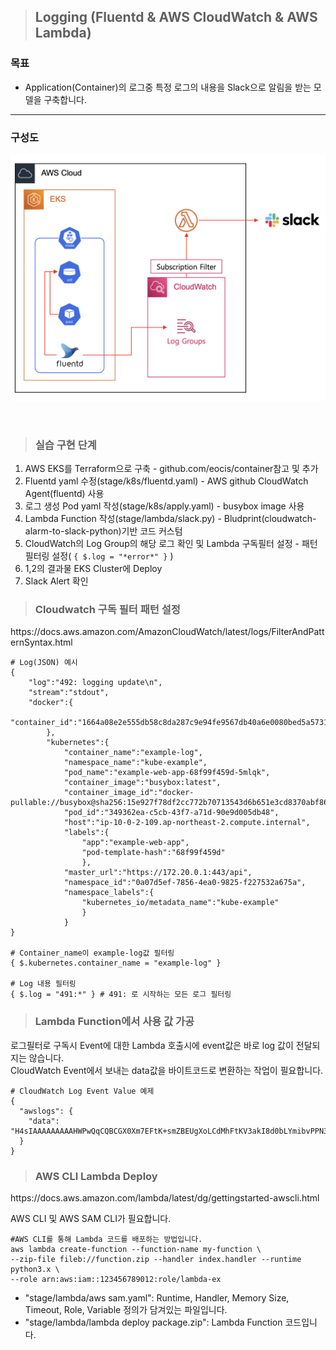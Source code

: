 > ## Logging (Fluentd & AWS CloudWatch & AWS Lambda)

### 목표
- Application(Container)의 로그중 특정 로그의 내용을 Slack으로 알림을 받는 모델을 구축합니다.
---

### 구성도
![image ALL](./src/model.png)

<br>

> ### 실습 구현 단계

1. AWS EKS를 Terraform으로 구축 - <link>github.com/eocis/container</link>참고 및 추가  
2. Fluentd yaml 수정(stage/k8s/fluentd.yaml) - AWS github CloudWatch Agent(fluentd) 사용  
3. 로그 생성 Pod yaml 작성(stage/k8s/apply.yaml) - busybox image 사용  
4. Lambda Function 작성(stage/lambda/slack.py) - Bludprint(cloudwatch-alarm-to-slack-python)기반 코드 커스텀  
5. CloudWatch의 Log Group의 해당 로그 확인 및 Lambda 구독필터 설정 - 패턴필터링 설정( ```{ $.log = "*error*" }``` )  
6. 1,2의 결과물 EKS Cluster에 Deploy  
7. Slack Alert 확인

> ### Cloudwatch 구독 필터 패턴 설정
<link>https://docs.aws.amazon.com/AmazonCloudWatch/latest/logs/FilterAndPatternSyntax.html</link>

```
# Log(JSON) 예시
{
    "log":"492: logging update\n",
    "stream":"stdout",
    "docker":{
        "container_id":"1664a08e2e555db58c8da287c9e94fe9567db40a6e0080bed5a573122e374fc4"
        },
        "kubernetes":{
            "container_name":"example-log",
            "namespace_name":"kube-example",
            "pod_name":"example-web-app-68f99f459d-5mlqk",
            "container_image":"busybox:latest",
            "container_image_id":"docker-pullable://busybox@sha256:15e927f78df2cc772b70713543d6b651e3cd8370abf86b2ea4644a9fba21107f",
            "pod_id":"349362ea-c5cb-43f7-a71d-90e9d005db48",
            "host":"ip-10-0-2-109.ap-northeast-2.compute.internal",
            "labels":{
                "app":"example-web-app",
                "pod-template-hash":"68f99f459d"
                },
            "master_url":"https://172.20.0.1:443/api",
            "namespace_id":"0a07d5ef-7856-4ea0-9825-f227532a675a",
            "namespace_labels":{
                "kubernetes_io/metadata_name":"kube-example"
                }
            }
}

# Container_name이 example-log값 필터링
{ $.kubernetes.container_name = "example-log" }

# Log 내용 필터링
{ $.log = "491:*" } # 491: 로 시작하는 모든 로그 필터링
```

> ### Lambda Function에서 사용 값 가공

로그필터로 구독시 Event에 대한 Lambda 호출시에 event값은 바로 log 값이 전달되지는 않습니다.  
CloudWatch Event에서 보내는 data값을 바이트코드로 변환하는 작업이 필요합니다.

```
# CloudWatch Log Event Value 예제
{
  "awslogs": {
    "data": "H4sIAAAAAAAAAHWPwQqCQBCGX0Xm7EFtK+smZBEUgXoLCdMhFtKV3akI8d0bLYmibvPPN3wz00CJxmQnTO41whwWQRIctmEcB6sQbFC3CjW3XW8kxpOpP+OC22d1Wml1qZkQGtoMsScxaczKN3plG8zlaHIta5KqWsozoTYw3/djzwhpLwivWFGHGpAFe7DL68JlBUk+l7KSN7tCOEJ4M3/qOI49vMHj+zCKdlFqLaU2ZHV2a4Ct/an0/ivdX8oYc1UVX860fQDQiMdxRQEAAA=="
  }
}
```

> ### AWS CLI Lambda Deploy
<link>https://docs.aws.amazon.com/lambda/latest/dg/gettingstarted-awscli.html</link>

AWS CLI 및 AWS SAM CLI가 필요합니다.

```
#AWS CLI를 통해 Lambda 코드를 배포하는 방법입니다.
aws lambda create-function --function-name my-function \
--zip-file fileb://function.zip --handler index.handler --runtime python3.x \
--role arn:aws:iam::123456789012:role/lambda-ex
```

- "stage/lambda/aws sam.yaml": Runtime, Handler, Memory Size, Timeout, Role, Variable 정의가 담겨있는 파일입니다.
- "stage/lambda/lambda deploy package.zip": Lambda Function 코드입니다.
